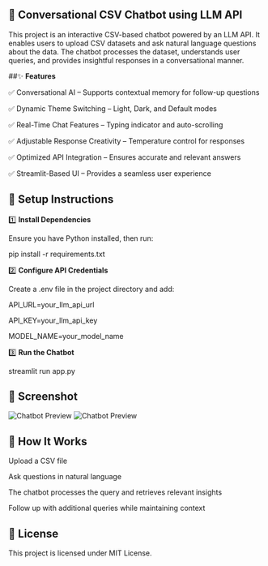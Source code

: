 ## 🚀 **Conversational CSV Chatbot using LLM API**

This project is an interactive CSV-based chatbot powered by an LLM API. It enables users to upload CSV datasets and ask natural language questions about the data. The chatbot processes the dataset, understands user queries, and provides insightful responses in a conversational manner.

##✨ **Features**

✅ Conversational AI – Supports contextual memory for follow-up questions

✅ Dynamic Theme Switching – Light, Dark, and Default modes

✅ Real-Time Chat Features – Typing indicator and auto-scrolling

✅ Adjustable Response Creativity – Temperature control for responses

✅ Optimized API Integration – Ensures accurate and relevant answers

✅ Streamlit-Based UI – Provides a seamless user experience

## 🔧 **Setup Instructions**


1️⃣ **Install Dependencies**

Ensure you have Python installed, then run:

pip install -r requirements.txt

2️⃣  **Configure API Credentials**

Create a .env file in the project directory and add:

API_URL=your_llm_api_url

API_KEY=your_llm_api_key

MODEL_NAME=your_model_name

3️⃣ **Run the Chatbot**

streamlit run app.py

## 📸 **Screenshot**
![Chatbot Preview](assets/Dark.jpeg)
![Chatbot Preview](assets/Light.jpeg)

## 🤖 **How It Works**

Upload a CSV file

Ask questions in natural language

The chatbot processes the query and retrieves relevant insights

Follow up with additional queries while maintaining context

## 📜 **License**
This project is licensed under MIT License.

